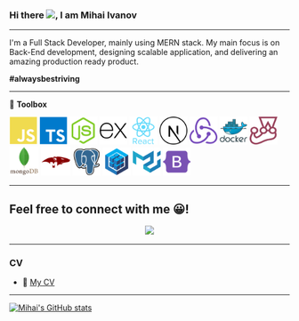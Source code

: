 ### Hi there <img src="https://raw.githubusercontent.com/MartinHeinz/MartinHeinz/master/wave.gif" width="30" />, I am Mihai Ivanov

---

I'm a Full Stack Developer, mainly using MERN stack. My main focus is on Back-End development, designing scalable application, and delivering an amazing production ready product.

<p>
  <b>#alwaysbestriving</b>
</p>

---

🧰 **Toolbox**
<br>

<div>
<img width="50" height="50" src="https://github.com/devicons/devicon/blob/master/icons/javascript/javascript-plain.svg" alt="JavaScript logo" />
<img width="50" height="50" src="https://github.com/devicons/devicon/blob/master/icons/typescript/typescript-plain.svg" alt="TypeScript logo" />
<img width="50" height="50" src="https://github.com/devicons/devicon/blob/master/icons/nodejs/nodejs-plain.svg" alt="node.js logo" />
<img width="50" height="50" src="https://github.com/devicons/devicon/blob/master/icons/express/express-original.svg" alt="express logo" />
<img width="50" height="50" src="https://github.com/devicons/devicon/blob/master/icons/react/react-original-wordmark.svg" alt="react.js logo" />
<img width="50" height="50" src="https://github.com/devicons/devicon/blob/master/icons/nextjs/nextjs-line.svg" alt="next.js logo" />
<img width="50" height="50" src="https://github.com/devicons/devicon/blob/master/icons/redux/redux-original.svg" alt="redux logo" />
<img width="50" height="50" src="https://github.com/devicons/devicon/blob/master/icons/docker/docker-original-wordmark.svg" alt="docker logo" />
<img width="50" height="50" src="https://github.com/devicons/devicon/blob/master/icons/jest/jest-plain.svg" alt="jest logo" />
<img width="53" height="53" src="https://github.com/devicons/devicon/blob/master/icons/mongodb/mongodb-original-wordmark.svg" alt="mongodb logo" />
<img width="53" height="53" src="https://raw.githubusercontent.com/github/explore/80688e429a7d4ef2fca1e82350fe8e3517d3494d/topics/mongoose/mongoose.png" alt="mongoose logo" /> 
<img width="50" height="50" src="https://github.com/devicons/devicon/blob/master/icons/postgresql/postgresql-original.svg" alt="postgresql logo" />
<img width="50" height="50" src="https://github.com/devicons/devicon/blob/master/icons/sequelize/sequelize-original.svg" alt="sequelize logo" />
<img width="50" height="50" src="https://github.com/devicons/devicon/blob/master/icons/materialui/materialui-original.svg" alt="materialui logo" />
<img width="50" height="50" src="https://github.com/devicons/devicon/blob/master/icons/bootstrap/bootstrap-plain.svg" alt="bootstrap logo" />
</div>

---

<h2>Feel free to connect with me 😀!</h2>
<div align="center">
  <a href="https://www.linkedin.com/in/mihai-ivanov">
    <img src="https://img.shields.io/badge/linkedin-%230077B5.svg?&style=for-the-badge&logo=linkedin&logoColor=white" />
  </a>
</div>

---

### CV

- :paperclip: [My CV](https://github.com/JokeryEU/JokeryEU/blob/main/Mihai_Ivanov_CV.pdf)

---

[![Mihai's GitHub stats](https://github-readme-stats.vercel.app/api?username=JokeryEU&theme=vue-dark)](https://github.com/anuraghazra/github-readme-stats)

<!--[![Top Langs](https://github-readme-stats.vercel.app/api/top-langs/?username=JokeryEU&hide=java,html,css&theme=tokyonight)](https://github.com/anuraghazra/github-readme-stats)-->
<!--
**JokeryEU/JokeryEU** is a ✨ _special_ ✨ repository because its `README.md` (this file) appears on your GitHub profile.

Here are some ideas to get you started:

- 🔭 I’m currently working on ...
- 🌱 I’m currently learning ...
- 👯 I’m looking to collaborate on ...
- 🤔 I’m looking for help with ...
- 💬 Ask me about ...
- 📫 How to reach me: ...
- 😄 Pronouns: ...
- ⚡ Fun fact: ...
-->
